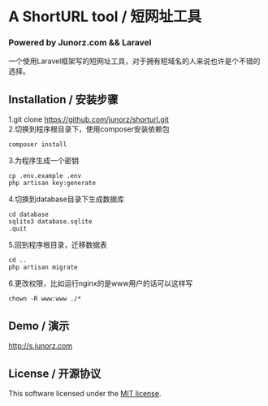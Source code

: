 # A ShortURL tool / 短网址工具
### Powered by Junorz.com && Laravel


一个使用Laravel框架写的短网址工具，对于拥有短域名的人来说也许是个不错的选择。

## Installation / 安装步骤
1.git clone https://github.com/junorz/shorturl.git  
2.切换到程序根目录下，使用composer安装依赖包  
```
composer install
```
3.为程序生成一个密钥  
```
cp .env.example .env
php artisan key:generate
```
4.切换到database目录下生成数据库  
```
cd database
sqlite3 database.sqlite
.quit
```
5.回到程序根目录，迁移数据表  
```
cd ..
php artisan migrate
```
6.更改权限，比如运行nginx的是www用户的话可以这样写   
```
chown -R www:www ./*
```


## Demo / 演示
http://s.junorz.com


## License / 开源协议

This software licensed under the [MIT license](http://opensource.org/licenses/MIT).
